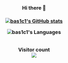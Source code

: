 <div align="center">
<h3>Hi there 👋<h3>

[![bas1c1's GitHub stats](https://github-readme-stats.vercel.app/api?username=bas1c1&hide_border=true&show_icons=true&text_color=000&icon_color=000&bg_color=0,ea6161,ffc64d,fffc4d,52fa5a&theme=graywhite)](https://github.com/anuraghazra/github-readme-stats)

![bas1c1's Languages](https://github-readme-stats.vercel.app/api/top-langs/?username=bas1c1&hide=html,obj-c&langs_count=5&hide_title=true&hide_border=true&layout=compact&text_color=000&icon_color=fff&bg_color=0,52fa5a,4dfcff,c64dff&theme=graywhite)

<br>Visitor count</br>
<img src="https://profile-counter.glitch.me/bas1c1/count.svg" />
</div>
